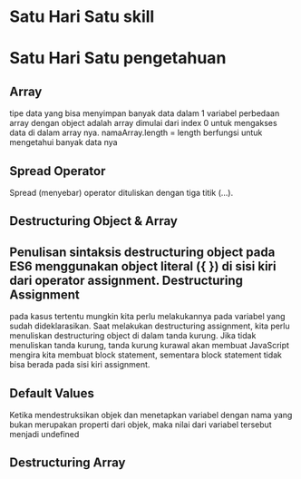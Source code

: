 # Satu Hari Satu skill 
# Satu Hari Satu pengetahuan
Array
-----
tipe data yang bisa menyimpan banyak data dalam 1 variabel
perbedaan array dengan object adalah array dimulai dari index 0 untuk mengakses data di dalam array nya.
namaArray.length = length berfungsi untuk mengetahui banyak data nya  

Spread Operator
---------------
Spread (menyebar) operator  dituliskan dengan tiga titik (...).

Destructuring Object & Array
----------------------------
Penulisan sintaksis destructuring object pada ES6 menggunakan object literal ({ }) di sisi kiri dari operator assignment.
Destructuring Assignment
------------------------
pada kasus tertentu mungkin kita perlu melakukannya pada variabel yang sudah dideklarasikan.
Saat melakukan destructuring assignment, kita perlu menuliskan destructuring object di dalam tanda kurung. Jika tidak menuliskan tanda kurung, tanda kurung kurawal akan membuat JavaScript mengira kita membuat block statement, sementara block statement tidak bisa berada pada sisi kiri assignment.

Default Values
--------------
Ketika mendestruksikan objek dan menetapkan variabel dengan nama yang bukan merupakan properti dari objek, maka nilai dari variabel tersebut menjadi undefined

Destructuring Array
-------------------